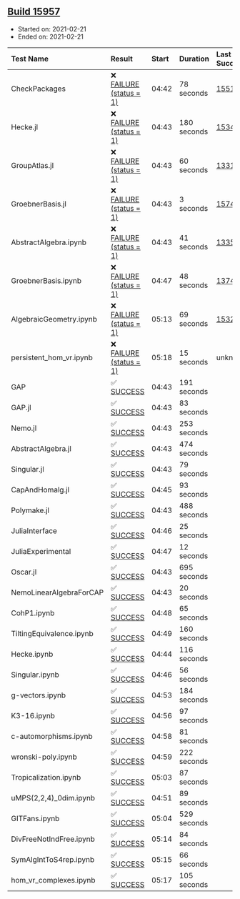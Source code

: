 ## [Build 15957](https://oscarci.mathematik.uni-kl.de/job/oscar/15957/)

* Started on: 2021-02-21
* Ended on: 2021-02-21

| Test Name    | Result | Start | Duration | Last Success | First Failure |
|:-------------|:-------|:------|:---------|:-------------|:--------------|
| CheckPackages | ❌ [FAILURE (status = 1)](https://oscarci.mathematik.uni-kl.de/job/oscar/15957/artifact/logs/build-15957/CheckPackages.log) | 04:42 | 78 seconds | [15514](https://oscarci.mathematik.uni-kl.de/job/oscar/15514/) | [15515](https://oscarci.mathematik.uni-kl.de/job/oscar/15515/) |
| Hecke.jl | ❌ [FAILURE (status = 1)](https://oscarci.mathematik.uni-kl.de/job/oscar/15957/artifact/logs/build-15957/Hecke.jl.log) | 04:43 | 180 seconds | [15344](https://oscarci.mathematik.uni-kl.de/job/oscar/15344/) | [15348](https://oscarci.mathematik.uni-kl.de/job/oscar/15348/) |
| GroupAtlas.jl | ❌ [FAILURE (status = 1)](https://oscarci.mathematik.uni-kl.de/job/oscar/15957/artifact/logs/build-15957/GroupAtlas.jl.log) | 04:43 | 60 seconds | [13311](https://oscarci.mathematik.uni-kl.de/job/oscar/13311/) | [13312](https://oscarci.mathematik.uni-kl.de/job/oscar/13312/) |
| GroebnerBasis.jl | ❌ [FAILURE (status = 1)](https://oscarci.mathematik.uni-kl.de/job/oscar/15957/artifact/logs/build-15957/GroebnerBasis.jl.log) | 04:43 | 3 seconds | [15745](https://oscarci.mathematik.uni-kl.de/job/oscar/15745/) | [15746](https://oscarci.mathematik.uni-kl.de/job/oscar/15746/) |
| AbstractAlgebra.ipynb | ❌ [FAILURE (status = 1)](https://oscarci.mathematik.uni-kl.de/job/oscar/15957/artifact/logs/build-15957/AbstractAlgebra.ipynb.log) | 04:43 | 41 seconds | [13355](https://oscarci.mathematik.uni-kl.de/job/oscar/13355/) | [13356](https://oscarci.mathematik.uni-kl.de/job/oscar/13356/) |
| GroebnerBasis.ipynb | ❌ [FAILURE (status = 1)](https://oscarci.mathematik.uni-kl.de/job/oscar/15957/artifact/logs/build-15957/GroebnerBasis.ipynb.log) | 04:47 | 48 seconds | [13748](https://oscarci.mathematik.uni-kl.de/job/oscar/13748/) | [13749](https://oscarci.mathematik.uni-kl.de/job/oscar/13749/) |
| AlgebraicGeometry.ipynb | ❌ [FAILURE (status = 1)](https://oscarci.mathematik.uni-kl.de/job/oscar/15957/artifact/logs/build-15957/AlgebraicGeometry.ipynb.log) | 05:13 | 69 seconds | [15322](https://oscarci.mathematik.uni-kl.de/job/oscar/15322/) | [15323](https://oscarci.mathematik.uni-kl.de/job/oscar/15323/) |
| persistent_hom_vr.ipynb | ❌ [FAILURE (status = 1)](https://oscarci.mathematik.uni-kl.de/job/oscar/15957/artifact/logs/build-15957/persistent_hom_vr.ipynb.log) | 05:18 | 15 seconds | unknown | unknown |
| GAP | ✅ [SUCCESS](https://oscarci.mathematik.uni-kl.de/job/oscar/15957/artifact/logs/build-15957/GAP.log) | 04:43 | 191 seconds |  |  |
| GAP.jl | ✅ [SUCCESS](https://oscarci.mathematik.uni-kl.de/job/oscar/15957/artifact/logs/build-15957/GAP.jl.log) | 04:43 | 83 seconds |  |  |
| Nemo.jl | ✅ [SUCCESS](https://oscarci.mathematik.uni-kl.de/job/oscar/15957/artifact/logs/build-15957/Nemo.jl.log) | 04:43 | 253 seconds |  |  |
| AbstractAlgebra.jl | ✅ [SUCCESS](https://oscarci.mathematik.uni-kl.de/job/oscar/15957/artifact/logs/build-15957/AbstractAlgebra.jl.log) | 04:43 | 474 seconds |  |  |
| Singular.jl | ✅ [SUCCESS](https://oscarci.mathematik.uni-kl.de/job/oscar/15957/artifact/logs/build-15957/Singular.jl.log) | 04:43 | 79 seconds |  |  |
| CapAndHomalg.jl | ✅ [SUCCESS](https://oscarci.mathematik.uni-kl.de/job/oscar/15957/artifact/logs/build-15957/CapAndHomalg.jl.log) | 04:45 | 93 seconds |  |  |
| Polymake.jl | ✅ [SUCCESS](https://oscarci.mathematik.uni-kl.de/job/oscar/15957/artifact/logs/build-15957/Polymake.jl.log) | 04:43 | 488 seconds |  |  |
| JuliaInterface | ✅ [SUCCESS](https://oscarci.mathematik.uni-kl.de/job/oscar/15957/artifact/logs/build-15957/JuliaInterface.log) | 04:46 | 25 seconds |  |  |
| JuliaExperimental | ✅ [SUCCESS](https://oscarci.mathematik.uni-kl.de/job/oscar/15957/artifact/logs/build-15957/JuliaExperimental.log) | 04:47 | 12 seconds |  |  |
| Oscar.jl | ✅ [SUCCESS](https://oscarci.mathematik.uni-kl.de/job/oscar/15957/artifact/logs/build-15957/Oscar.jl.log) | 04:43 | 695 seconds |  |  |
| NemoLinearAlgebraForCAP | ✅ [SUCCESS](https://oscarci.mathematik.uni-kl.de/job/oscar/15957/artifact/logs/build-15957/NemoLinearAlgebraForCAP.log) | 04:43 | 20 seconds |  |  |
| CohP1.ipynb | ✅ [SUCCESS](https://oscarci.mathematik.uni-kl.de/job/oscar/15957/artifact/logs/build-15957/CohP1.ipynb.log) | 04:48 | 65 seconds |  |  |
| TiltingEquivalence.ipynb | ✅ [SUCCESS](https://oscarci.mathematik.uni-kl.de/job/oscar/15957/artifact/logs/build-15957/TiltingEquivalence.ipynb.log) | 04:49 | 160 seconds |  |  |
| Hecke.ipynb | ✅ [SUCCESS](https://oscarci.mathematik.uni-kl.de/job/oscar/15957/artifact/logs/build-15957/Hecke.ipynb.log) | 04:44 | 116 seconds |  |  |
| Singular.ipynb | ✅ [SUCCESS](https://oscarci.mathematik.uni-kl.de/job/oscar/15957/artifact/logs/build-15957/Singular.ipynb.log) | 04:46 | 56 seconds |  |  |
| g-vectors.ipynb | ✅ [SUCCESS](https://oscarci.mathematik.uni-kl.de/job/oscar/15957/artifact/logs/build-15957/g-vectors.ipynb.log) | 04:53 | 184 seconds |  |  |
| K3-16.ipynb | ✅ [SUCCESS](https://oscarci.mathematik.uni-kl.de/job/oscar/15957/artifact/logs/build-15957/K3-16.ipynb.log) | 04:56 | 97 seconds |  |  |
| c-automorphisms.ipynb | ✅ [SUCCESS](https://oscarci.mathematik.uni-kl.de/job/oscar/15957/artifact/logs/build-15957/c-automorphisms.ipynb.log) | 04:58 | 81 seconds |  |  |
| wronski-poly.ipynb | ✅ [SUCCESS](https://oscarci.mathematik.uni-kl.de/job/oscar/15957/artifact/logs/build-15957/wronski-poly.ipynb.log) | 04:59 | 222 seconds |  |  |
| Tropicalization.ipynb | ✅ [SUCCESS](https://oscarci.mathematik.uni-kl.de/job/oscar/15957/artifact/logs/build-15957/Tropicalization.ipynb.log) | 05:03 | 87 seconds |  |  |
| uMPS(2,2,4)_0dim.ipynb | ✅ [SUCCESS](https://oscarci.mathematik.uni-kl.de/job/oscar/15957/artifact/logs/build-15957/uMPS-2-2-4-_0dim.ipynb.log) | 04:51 | 89 seconds |  |  |
| GITFans.ipynb | ✅ [SUCCESS](https://oscarci.mathematik.uni-kl.de/job/oscar/15957/artifact/logs/build-15957/GITFans.ipynb.log) | 05:04 | 529 seconds |  |  |
| DivFreeNotIndFree.ipynb | ✅ [SUCCESS](https://oscarci.mathematik.uni-kl.de/job/oscar/15957/artifact/logs/build-15957/DivFreeNotIndFree.ipynb.log) | 05:14 | 84 seconds |  |  |
| SymAlgIntToS4rep.ipynb | ✅ [SUCCESS](https://oscarci.mathematik.uni-kl.de/job/oscar/15957/artifact/logs/build-15957/SymAlgIntToS4rep.ipynb.log) | 05:15 | 66 seconds |  |  |
| hom_vr_complexes.ipynb | ✅ [SUCCESS](https://oscarci.mathematik.uni-kl.de/job/oscar/15957/artifact/logs/build-15957/hom_vr_complexes.ipynb.log) | 05:17 | 105 seconds |  |  |
